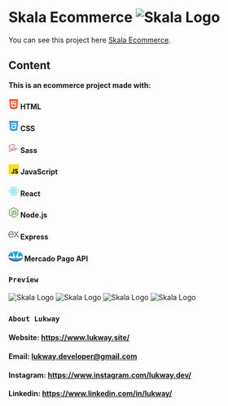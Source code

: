 # Skala Ecommerce ![Skala Logo](client/public/images/brand/Skala%20-%20Icon.svg?raw=true "Skala Logo")
You can see this project here [Skala Ecommerce](https://lukway-developer.github.io/Skala/).

## Content

**This is an ecommerce project made with:**
#### <img src="https://github.com/Lukway-developer/Logos/blob/master/html.svg" title="HTML Logo" height=20/> HTML
#### <img src="https://github.com/Lukway-developer/Logos/blob/master/css.svg" title="CSS Logo" height=20/> CSS
#### <img src="https://github.com/Lukway-developer/Logos/blob/master/sass.svg" title="Sass Logo" height=20/> Sass
#### <img src="https://github.com/Lukway-developer/Logos/blob/master/js.svg" title="JavaScript Logo" height=20/> JavaScript
#### <img src="https://github.com/Lukway-developer/Logos/blob/master/react.svg" title="React Logo" height=20/> React
#### <img src="https://github.com/Lukway-developer/Logos/blob/master/nodejs.svg" title="Node.js Logo" height=20/> Node.js
#### <img src="https://github.com/Lukway-developer/Logos/blob/master/express.svg" title="Express Logo" height=20/> Express
#### <img src="https://github.com/Lukway-developer/Logos/blob/master/mercadopago.svg" title="Mercado Pago Logo" height=20/> Mercado Pago API

### `Preview`
![Skala Logo](https://github.com/Lukway-developer/Projects-Images/blob/master/skala_ecommerce/home.png "Preview 1")
![Skala Logo](https://github.com/Lukway-developer/Projects-Images/blob/master/skala_ecommerce/products.png "Preview 2")
![Skala Logo](https://github.com/Lukway-developer/Projects-Images/blob/master/skala_ecommerce/products_buy.png "Preview 3")
![Skala Logo](https://github.com/Lukway-developer/Projects-Images/blob/master/skala_ecommerce/bag.png "Preview 4")

### `About Lukway`

#### Website: https://www.lukway.site/
#### Email: lukway.developer@gmail.com
#### Instagram: https://www.instagram.com/lukway.dev/
#### Linkedin: https://www.linkedin.com/in/lukway/
